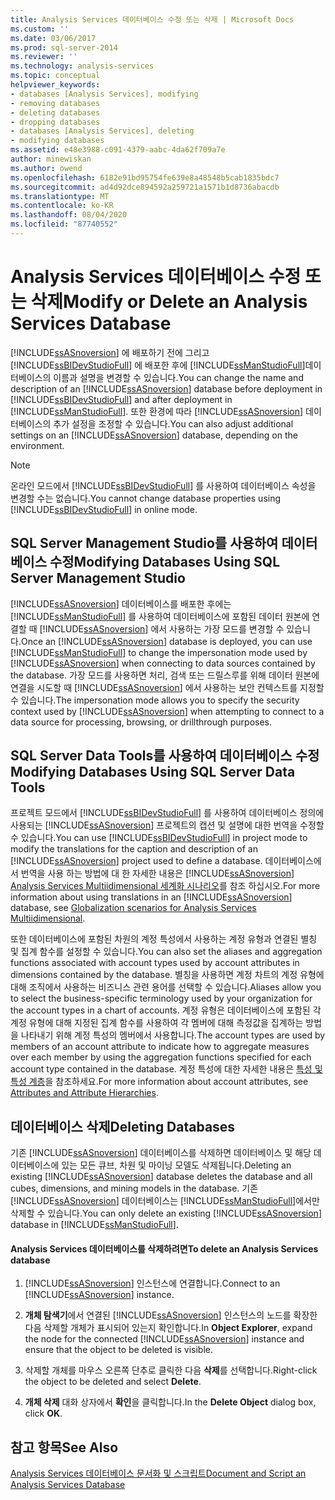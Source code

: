 ```yaml
---
title: Analysis Services 데이터베이스 수정 또는 삭제 | Microsoft Docs
ms.custom: ''
ms.date: 03/06/2017
ms.prod: sql-server-2014
ms.reviewer: ''
ms.technology: analysis-services
ms.topic: conceptual
helpviewer_keywords:
- databases [Analysis Services], modifying
- removing databases
- deleting databases
- dropping databases
- databases [Analysis Services], deleting
- modifying databases
ms.assetid: e48e3988-c091-4379-aabc-4da62f709a7e
author: minewiskan
ms.author: owend
ms.openlocfilehash: 6182e91bd95754fe639e8a48548b5cab1835bdc7
ms.sourcegitcommit: ad4d92dce894592a259721a1571b1d8736abacdb
ms.translationtype: MT
ms.contentlocale: ko-KR
ms.lasthandoff: 08/04/2020
ms.locfileid: "87740552"
---
```

# <a name="modify-or-delete-an-analysis-services-database"></a><span data-ttu-id="ba7e1-102">Analysis Services 데이터베이스 수정 또는 삭제</span><span class="sxs-lookup"><span data-stu-id="ba7e1-102">Modify or Delete an Analysis Services Database</span></span>
  <span data-ttu-id="ba7e1-103">[!INCLUDE[ssASnoversion](../../includes/ssasnoversion-md.md)] 에 배포하기 전에 그리고 [!INCLUDE[ssBIDevStudioFull](../../includes/ssbidevstudiofull-md.md)] 에 배포한 후에 [!INCLUDE[ssManStudioFull](../../includes/ssmanstudiofull-md.md)]데이터베이스의 이름과 설명을 변경할 수 있습니다.</span><span class="sxs-lookup"><span data-stu-id="ba7e1-103">You can change the name and description of an [!INCLUDE[ssASnoversion](../../includes/ssasnoversion-md.md)] database before deployment in [!INCLUDE[ssBIDevStudioFull](../../includes/ssbidevstudiofull-md.md)] and after deployment in [!INCLUDE[ssManStudioFull](../../includes/ssmanstudiofull-md.md)].</span></span> <span data-ttu-id="ba7e1-104">또한 환경에 따라 [!INCLUDE[ssASnoversion](../../includes/ssasnoversion-md.md)] 데이터베이스의 추가 설정을 조정할 수 있습니다.</span><span class="sxs-lookup"><span data-stu-id="ba7e1-104">You can also adjust additional settings on an [!INCLUDE[ssASnoversion](../../includes/ssasnoversion-md.md)] database, depending on the environment.</span></span>  
  
> [!NOTE]  
>  <span data-ttu-id="ba7e1-105">온라인 모드에서 [!INCLUDE[ssBIDevStudioFull](../../includes/ssbidevstudiofull-md.md)] 를 사용하여 데이터베이스 속성을 변경할 수는 없습니다.</span><span class="sxs-lookup"><span data-stu-id="ba7e1-105">You cannot change database properties using [!INCLUDE[ssBIDevStudioFull](../../includes/ssbidevstudiofull-md.md)] in online mode.</span></span>  
  
## <a name="modifying-databases-using-sql-server-management-studio"></a><span data-ttu-id="ba7e1-106">SQL Server Management Studio를 사용하여 데이터베이스 수정</span><span class="sxs-lookup"><span data-stu-id="ba7e1-106">Modifying Databases Using SQL Server Management Studio</span></span>  
 <span data-ttu-id="ba7e1-107">[!INCLUDE[ssASnoversion](../../includes/ssasnoversion-md.md)] 데이터베이스를 배포한 후에는 [!INCLUDE[ssManStudioFull](../../includes/ssmanstudiofull-md.md)] 를 사용하여 데이터베이스에 포함된 데이터 원본에 연결할 때 [!INCLUDE[ssASnoversion](../../includes/ssasnoversion-md.md)] 에서 사용하는 가장 모드를 변경할 수 있습니다.</span><span class="sxs-lookup"><span data-stu-id="ba7e1-107">Once an [!INCLUDE[ssASnoversion](../../includes/ssasnoversion-md.md)] database is deployed, you can use [!INCLUDE[ssManStudioFull](../../includes/ssmanstudiofull-md.md)] to change the impersonation mode used by [!INCLUDE[ssASnoversion](../../includes/ssasnoversion-md.md)] when connecting to data sources contained by the database.</span></span> <span data-ttu-id="ba7e1-108">가장 모드를 사용하면 처리, 검색 또는 드릴스루를 위해 데이터 원본에 연결을 시도할 때 [!INCLUDE[ssASnoversion](../../includes/ssasnoversion-md.md)] 에서 사용하는 보안 컨텍스트를 지정할 수 있습니다.</span><span class="sxs-lookup"><span data-stu-id="ba7e1-108">The impersonation mode allows you to specify the security context used by [!INCLUDE[ssASnoversion](../../includes/ssasnoversion-md.md)] when attempting to connect to a data source for processing, browsing, or drillthrough purposes.</span></span>  
  
## <a name="modifying-databases-using-sql-server-data-tools"></a><span data-ttu-id="ba7e1-109">SQL Server Data Tools를 사용하여 데이터베이스 수정</span><span class="sxs-lookup"><span data-stu-id="ba7e1-109">Modifying Databases Using SQL Server Data Tools</span></span>  
 <span data-ttu-id="ba7e1-110">프로젝트 모드에서 [!INCLUDE[ssBIDevStudioFull](../../includes/ssbidevstudiofull-md.md)] 를 사용하여 데이터베이스 정의에 사용되는 [!INCLUDE[ssASnoversion](../../includes/ssasnoversion-md.md)] 프로젝트의 캡션 및 설명에 대한 번역을 수정할 수 있습니다.</span><span class="sxs-lookup"><span data-stu-id="ba7e1-110">You can use [!INCLUDE[ssBIDevStudioFull](../../includes/ssbidevstudiofull-md.md)] in project mode to modify the translations for the caption and description of an [!INCLUDE[ssASnoversion](../../includes/ssasnoversion-md.md)] project used to define a database.</span></span> <span data-ttu-id="ba7e1-111">데이터베이스에서 번역을 사용 하는 방법에 대 한 자세한 내용은 [!INCLUDE[ssASnoversion](../../includes/ssasnoversion-md.md)] [Analysis Services Multiidimensional 세계화 시나리오](../globalization-scenarios-for-analysis-services-multiidimensional.md)를 참조 하십시오.</span><span class="sxs-lookup"><span data-stu-id="ba7e1-111">For more information about using translations in an [!INCLUDE[ssASnoversion](../../includes/ssasnoversion-md.md)] database, see [Globalization scenarios for Analysis Services Multiidimensional](../globalization-scenarios-for-analysis-services-multiidimensional.md).</span></span>  
  
 <span data-ttu-id="ba7e1-112">또한 데이터베이스에 포함된 차원의 계정 특성에서 사용하는 계정 유형과 연결된 별칭 및 집계 함수를 설정할 수 있습니다.</span><span class="sxs-lookup"><span data-stu-id="ba7e1-112">You can also set the aliases and aggregation functions associated with account types used by account attributes in dimensions contained by the database.</span></span> <span data-ttu-id="ba7e1-113">별칭을 사용하면 계정 차트의 계정 유형에 대해 조직에서 사용하는 비즈니스 관련 용어를 선택할 수 있습니다.</span><span class="sxs-lookup"><span data-stu-id="ba7e1-113">Aliases allow you to select the business-specific terminology used by your organization for the account types in a chart of accounts.</span></span> <span data-ttu-id="ba7e1-114">계정 유형은 데이터베이스에 포함된 각 계정 유형에 대해 지정된 집계 함수를 사용하여 각 멤버에 대해 측정값을 집계하는 방법을 나타내기 위해 계정 특성의 멤버에서 사용합니다.</span><span class="sxs-lookup"><span data-stu-id="ba7e1-114">The account types are used by members of an account attribute to indicate how to aggregate measures over each member by using the aggregation functions specified for each account type contained in the database.</span></span> <span data-ttu-id="ba7e1-115">계정 특성에 대한 자세한 내용은 [특성 및 특성 계층](../multidimensional-models-olap-logical-dimension-objects/attributes-and-attribute-hierarchies.md)을 참조하세요.</span><span class="sxs-lookup"><span data-stu-id="ba7e1-115">For more information about account attributes, see [Attributes and Attribute Hierarchies](../multidimensional-models-olap-logical-dimension-objects/attributes-and-attribute-hierarchies.md).</span></span>  
  
## <a name="deleting-databases"></a><span data-ttu-id="ba7e1-116">데이터베이스 삭제</span><span class="sxs-lookup"><span data-stu-id="ba7e1-116">Deleting Databases</span></span>  
 <span data-ttu-id="ba7e1-117">기존 [!INCLUDE[ssASnoversion](../../includes/ssasnoversion-md.md)] 데이터베이스를 삭제하면 데이터베이스 및 해당 데이터베이스에 있는 모든 큐브, 차원 및 마이닝 모델도 삭제됩니다.</span><span class="sxs-lookup"><span data-stu-id="ba7e1-117">Deleting an existing [!INCLUDE[ssASnoversion](../../includes/ssasnoversion-md.md)] database deletes the database and all cubes, dimensions, and mining models in the database.</span></span> <span data-ttu-id="ba7e1-118">기존 [!INCLUDE[ssASnoversion](../../includes/ssasnoversion-md.md)] 데이터베이스는 [!INCLUDE[ssManStudioFull](../../includes/ssmanstudiofull-md.md)]에서만 삭제할 수 있습니다.</span><span class="sxs-lookup"><span data-stu-id="ba7e1-118">You can only delete an existing [!INCLUDE[ssASnoversion](../../includes/ssasnoversion-md.md)] database in [!INCLUDE[ssManStudioFull](../../includes/ssmanstudiofull-md.md)].</span></span>  
  
#### <a name="to-delete-an-analysis-services-database"></a><span data-ttu-id="ba7e1-119">Analysis Services 데이터베이스를 삭제하려면</span><span class="sxs-lookup"><span data-stu-id="ba7e1-119">To delete an Analysis Services database</span></span>  
  
1.  <span data-ttu-id="ba7e1-120">[!INCLUDE[ssASnoversion](../../includes/ssasnoversion-md.md)] 인스턴스에 연결합니다.</span><span class="sxs-lookup"><span data-stu-id="ba7e1-120">Connect to an [!INCLUDE[ssASnoversion](../../includes/ssasnoversion-md.md)] instance.</span></span>  
  
2.  <span data-ttu-id="ba7e1-121">**개체 탐색기**에서 연결된 [!INCLUDE[ssASnoversion](../../includes/ssasnoversion-md.md)] 인스턴스의 노드를 확장한 다음 삭제할 개체가 표시되어 있는지 확인합니다.</span><span class="sxs-lookup"><span data-stu-id="ba7e1-121">In **Object Explorer**, expand the node for the connected [!INCLUDE[ssASnoversion](../../includes/ssasnoversion-md.md)] instance and ensure that the object to be deleted is visible.</span></span>  
  
3.  <span data-ttu-id="ba7e1-122">삭제할 개체를 마우스 오른쪽 단추로 클릭한 다음 **삭제**를 선택합니다.</span><span class="sxs-lookup"><span data-stu-id="ba7e1-122">Right-click the object to be deleted and select **Delete**.</span></span>  
  
4.  <span data-ttu-id="ba7e1-123">**개체 삭제** 대화 상자에서 **확인**을 클릭합니다.</span><span class="sxs-lookup"><span data-stu-id="ba7e1-123">In the **Delete Object** dialog box, click **OK**.</span></span>  
  
## <a name="see-also"></a><span data-ttu-id="ba7e1-124">참고 항목</span><span class="sxs-lookup"><span data-stu-id="ba7e1-124">See Also</span></span>  
 [<span data-ttu-id="ba7e1-125">Analysis Services 데이터베이스 문서화 및 스크립트</span><span class="sxs-lookup"><span data-stu-id="ba7e1-125">Document and Script an Analysis Services Database</span></span>](document-and-script-an-analysis-services-database.md)  
  
  
